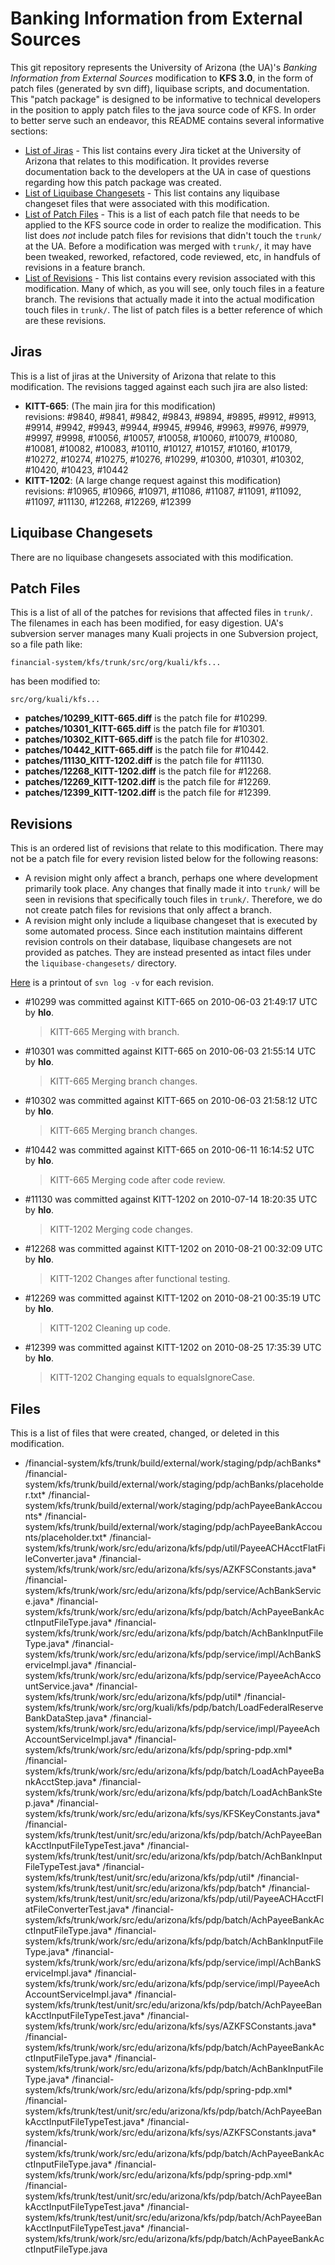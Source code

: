 Banking Information from External Sources
======================

This git repository represents the University of Arizona (the UA)'s _Banking Information from External Sources_ modification to **KFS 3.0**, in the form of patch files (generated by svn diff), liquibase scripts, and documentation.
This "patch package" is designed to be informative to technical developers in the position to apply patch files to the java source code of KFS. In order to better serve such an endeavor, this README contains several informative sections:

* <a href="#jiras">List of Jiras</a> - This list contains every Jira ticket at the University of Arizona that relates to this modification. It provides reverse documentation back to the developers at the UA in case of questions regarding how this patch package was created.
* <a href="#liquibase_changesets">List of Liquibase Changesets</a> - This list contains any liquibase changeset files that were associated with this modification.
* <a href="#patch_files">List of Patch Files</a> - This is a list of each patch file that needs to be applied to the KFS source code in order to realize the modification. This list does _not_ include patch files for revisions that didn't touch the `trunk/` at the UA. Before a modification was merged with `trunk/`, it may have been tweaked, reworked, refactored, code reviewed, etc, in handfuls of revisions in a feature branch.
* <a href="#revisions">List of Revisions</a> - This list contains every revision associated with this modification. Many of which, as you will see, only touch files in a feature branch. The revisions that actually made it into the actual modification touch files in `trunk/`. The list of patch files is a better reference of which are these revisions.

<h2><a name="jiras">Jiras</a></h2>

This is a list of jiras at the University of Arizona that relate to this modification. The revisions tagged against each such jira are also listed:

* **KITT-665**: (The main jira for this modification)<br />
  revisions: #9840, #9841, #9842, #9843, #9894, #9895, #9912, #9913, #9914, #9942, #9943, #9944, #9945, #9946, #9963, #9976, #9979, #9997, #9998, #10056, #10057, #10058, #10060, #10079, #10080, #10081, #10082, #10083, #10110, #10127, #10157, #10160, #10179, #10272, #10274, #10275, #10276, #10299, #10300, #10301, #10302, #10420, #10423, #10442
* **KITT-1202**: (A large change request against this modification)<br />
  revisions: #10965, #10966, #10971, #11086, #11087, #11091, #11092, #11097, #11130, #12268, #12269, #12399

<h2><a name="liquibase_changesets">Liquibase Changesets</a></h2>

There are no liquibase changesets associated with this modification.

<h2><a name="patch_files">Patch Files</a></h2>

This is a list of all of the patches for revisions that affected files in `trunk/`. The filenames in each has been modified, for easy digestion. UA's subversion server manages many Kuali projects in one Subversion project, so a file path like:

```
financial-system/kfs/trunk/src/org/kuali/kfs...
```

has been modified to:

```
src/org/kuali/kfs...
```

* **patches/10299_KITT-665.diff** is the patch file for #10299.
* **patches/10301_KITT-665.diff** is the patch file for #10301.
* **patches/10302_KITT-665.diff** is the patch file for #10302.
* **patches/10442_KITT-665.diff** is the patch file for #10442.
* **patches/11130_KITT-1202.diff** is the patch file for #11130.
* **patches/12268_KITT-1202.diff** is the patch file for #12268.
* **patches/12269_KITT-1202.diff** is the patch file for #12269.
* **patches/12399_KITT-1202.diff** is the patch file for #12399.

<h2><a name="revisions">Revisions</a></h2>

This is an ordered list of revisions that relate to this modification. There may not be a patch
file for every revision listed below for the following reasons:

* A revision might only affect a branch, perhaps one where development primarily took place. Any
  changes that finally made it into `trunk/` will be seen in revisions that specifically touch
  files in `trunk/`. Therefore, we do not create patch files for revisions that only affect a
  branch.
* A revision might only include a liquibase changeset that is executed by some automated process.
  Since each institution maintains different revision controls on their database, liquibase
  changesets are not provided as patches. They are instead presented as intact files under the
  `liquibase-changesets/` directory.

[Here](Banking-Information-from-External-Sources/blob/master/patch_log.txt) is a printout of `svn log -v` for each revision.

* \#10299 was committed against KITT-665 on 2010-06-03 21:49:17 UTC by <strong>hlo</strong>.
  > KITT-665 Merging with branch.

* \#10301 was committed against KITT-665 on 2010-06-03 21:55:14 UTC by <strong>hlo</strong>.
  > KITT-665 Merging branch changes.

* \#10302 was committed against KITT-665 on 2010-06-03 21:58:12 UTC by <strong>hlo</strong>.
  > KITT-665 Merging branch changes.

* \#10442 was committed against KITT-665 on 2010-06-11 16:14:52 UTC by <strong>hlo</strong>.
  > KITT-665 Merging code after code review.

* \#11130 was committed against KITT-1202 on 2010-07-14 18:20:35 UTC by <strong>hlo</strong>.
  > KITT-1202 Merging code changes.

* \#12268 was committed against KITT-1202 on 2010-08-21 00:32:09 UTC by <strong>hlo</strong>.
  > KITT-1202 Changes after functional testing.

* \#12269 was committed against KITT-1202 on 2010-08-21 00:35:19 UTC by <strong>hlo</strong>.
  > KITT-1202 Cleaning up code.

* \#12399 was committed against KITT-1202 on 2010-08-25 17:35:39 UTC by <strong>hlo</strong>.
  > KITT-1202 Changing equals to equalsIgnoreCase.


<h2><a name="files">Files</a></h2>

This is a list of files that were created, changed, or deleted in this modification.

* /financial-system/kfs/trunk/build/external/work/staging/pdp/achBanks* /financial-system/kfs/trunk/build/external/work/staging/pdp/achBanks/placeholder.txt* /financial-system/kfs/trunk/build/external/work/staging/pdp/achPayeeBankAccounts* /financial-system/kfs/trunk/build/external/work/staging/pdp/achPayeeBankAccounts/placeholder.txt* /financial-system/kfs/trunk/work/src/edu/arizona/kfs/pdp/util/PayeeACHAcctFlatFileConverter.java* /financial-system/kfs/trunk/work/src/edu/arizona/kfs/sys/AZKFSConstants.java* /financial-system/kfs/trunk/work/src/edu/arizona/kfs/pdp/service/AchBankService.java* /financial-system/kfs/trunk/work/src/edu/arizona/kfs/pdp/batch/AchPayeeBankAcctInputFileType.java* /financial-system/kfs/trunk/work/src/edu/arizona/kfs/pdp/batch/AchBankInputFileType.java* /financial-system/kfs/trunk/work/src/edu/arizona/kfs/pdp/service/impl/AchBankServiceImpl.java* /financial-system/kfs/trunk/work/src/edu/arizona/kfs/pdp/service/PayeeAchAccountService.java* /financial-system/kfs/trunk/work/src/edu/arizona/kfs/pdp/util* /financial-system/kfs/trunk/work/src/org/kuali/kfs/pdp/batch/LoadFederalReserveBankDataStep.java* /financial-system/kfs/trunk/work/src/edu/arizona/kfs/pdp/service/impl/PayeeAchAccountServiceImpl.java* /financial-system/kfs/trunk/work/src/edu/arizona/kfs/pdp/spring-pdp.xml* /financial-system/kfs/trunk/work/src/edu/arizona/kfs/pdp/batch/LoadAchPayeeBankAcctStep.java* /financial-system/kfs/trunk/work/src/edu/arizona/kfs/pdp/batch/LoadAchBankStep.java* /financial-system/kfs/trunk/work/src/edu/arizona/kfs/sys/KFSKeyConstants.java* /financial-system/kfs/trunk/test/unit/src/edu/arizona/kfs/pdp/batch/AchPayeeBankAcctInputFileTypeTest.java* /financial-system/kfs/trunk/test/unit/src/edu/arizona/kfs/pdp/batch/AchBankInputFileTypeTest.java* /financial-system/kfs/trunk/test/unit/src/edu/arizona/kfs/pdp/util* /financial-system/kfs/trunk/test/unit/src/edu/arizona/kfs/pdp/batch* /financial-system/kfs/trunk/test/unit/src/edu/arizona/kfs/pdp/util/PayeeACHAcctFlatFileConverterTest.java* /financial-system/kfs/trunk/work/src/edu/arizona/kfs/pdp/batch/AchPayeeBankAcctInputFileType.java* /financial-system/kfs/trunk/work/src/edu/arizona/kfs/pdp/batch/AchBankInputFileType.java* /financial-system/kfs/trunk/work/src/edu/arizona/kfs/pdp/service/impl/AchBankServiceImpl.java* /financial-system/kfs/trunk/work/src/edu/arizona/kfs/pdp/service/impl/PayeeAchAccountServiceImpl.java* /financial-system/kfs/trunk/test/unit/src/edu/arizona/kfs/pdp/batch/AchPayeeBankAcctInputFileTypeTest.java* /financial-system/kfs/trunk/work/src/edu/arizona/kfs/sys/AZKFSConstants.java* /financial-system/kfs/trunk/work/src/edu/arizona/kfs/pdp/batch/AchPayeeBankAcctInputFileType.java* /financial-system/kfs/trunk/work/src/edu/arizona/kfs/pdp/batch/AchBankInputFileType.java* /financial-system/kfs/trunk/work/src/edu/arizona/kfs/pdp/spring-pdp.xml* /financial-system/kfs/trunk/test/unit/src/edu/arizona/kfs/pdp/batch/AchPayeeBankAcctInputFileTypeTest.java* /financial-system/kfs/trunk/work/src/edu/arizona/kfs/sys/AZKFSConstants.java* /financial-system/kfs/trunk/work/src/edu/arizona/kfs/pdp/batch/AchPayeeBankAcctInputFileType.java* /financial-system/kfs/trunk/work/src/edu/arizona/kfs/pdp/spring-pdp.xml* /financial-system/kfs/trunk/test/unit/src/edu/arizona/kfs/pdp/batch/AchPayeeBankAcctInputFileTypeTest.java* /financial-system/kfs/trunk/test/unit/src/edu/arizona/kfs/pdp/batch/AchPayeeBankAcctInputFileTypeTest.java* /financial-system/kfs/trunk/work/src/edu/arizona/kfs/pdp/batch/AchPayeeBankAcctInputFileType.java
